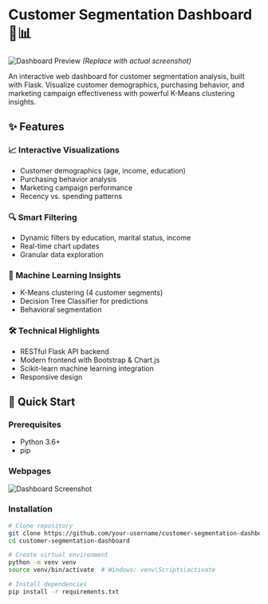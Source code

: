 # Customer Segmentation Dashboard 🎯📊

![Dashboard Preview](https://via.placeholder.com/800x400?text=Customer+Segmentation+Dashboard) 
*(Replace with actual screenshot)*

An interactive web dashboard for customer segmentation analysis, built with Flask. Visualize customer demographics, purchasing behavior, and marketing campaign effectiveness with powerful K-Means clustering insights.

## ✨ Features

### 📈 Interactive Visualizations
- Customer demographics (age, income, education)
- Purchasing behavior analysis
- Marketing campaign performance
- Recency vs. spending patterns

### 🔍 Smart Filtering
- Dynamic filters by education, marital status, income
- Real-time chart updates
- Granular data exploration

### 🤖 Machine Learning Insights
- K-Means clustering (4 customer segments)
- Decision Tree Classifier for predictions
- Behavioral segmentation

### 🛠️ Technical Highlights
- RESTful Flask API backend
- Modern frontend with Bootstrap & Chart.js
- Scikit-learn machine learning integration
- Responsive design

## 🚀 Quick Start

### Prerequisites
- Python 3.6+
- pip

### Webpages
![Dashboard Screenshot](./images/dashboard-screenshot.png)

### Installation
```bash
# Clone repository
git clone https://github.com/your-username/customer-segmentation-dashboard.git
cd customer-segmentation-dashboard

# Create virtual environment
python -m venv venv
source venv/bin/activate  # Windows: venv\Scripts\activate

# Install dependencies
pip install -r requirements.txt


